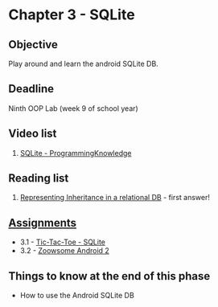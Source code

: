 # Chapter 3 - SQLite

## Objective
Play around and learn the android SQLite DB. 

## Deadline
Ninth OOP Lab (week 9 of school year) 

## Video list
1. [SQLite - ProgrammingKnowledge](https://www.youtube.com/watch?v=cp2rL3sAFmI)

## Reading list
1. [Representing Inheritance in a relational DB](http://stackoverflow.com/questions/3579079/how-can-you-represent-inheritance-in-a-database) - first answer! 

## [Assignments](https://github.com/OOP-2015-Sem1/OOP-2015/tree/master/Android/Chapter%202%20-%20Controls/Assignments)
- 3.1 - [Tic-Tac-Toe - SQLite](https://github.com/OOP-2015-Sem1/OOP-2015/blob/master/Android/Chapter%203%20-%20SQLite/Assignments/3.1%20-%20Tic%20Tac%20Toe.pdf)
- 3.2 - [Zoowsome Android 2](https://github.com/OOP-2015-Sem1/OOP-2015/blob/master/Android/Chapter%203%20-%20SQLite/Assignments/3.2%20-%20Zoowsome%20Android%202.pdf)



## Things to know at the end of this phase
- How to use the Android SQLite DB 